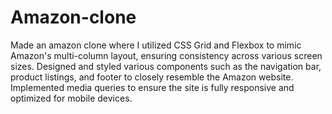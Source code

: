 # Amazon-clone
Made an amazon clone where I utilized CSS Grid and Flexbox to mimic Amazon's multi-column layout, ensuring consistency across various screen sizes.
Designed and styled various components such as the navigation bar, product listings, and footer to closely resemble the Amazon website.
Implemented media queries to ensure the site is fully responsive and optimized for mobile devices.
